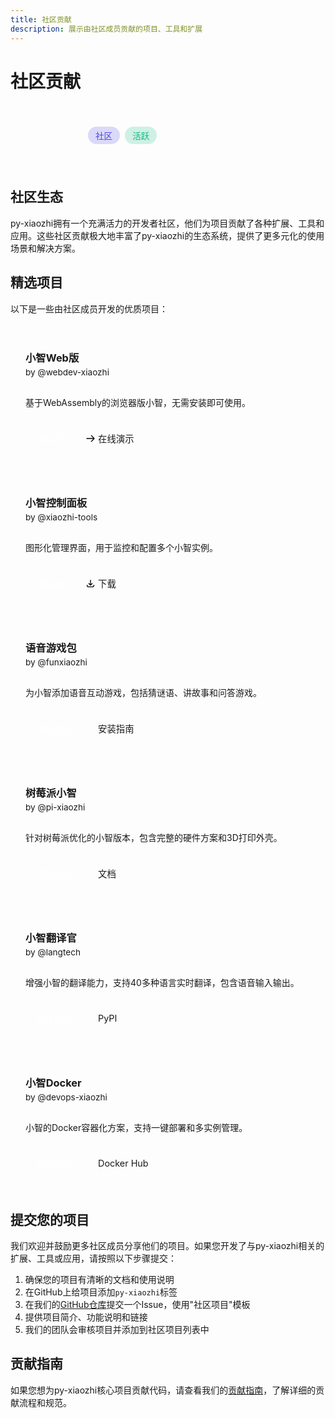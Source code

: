 ```yaml
---
title: 社区贡献
description: 展示由社区成员贡献的项目、工具和扩展
---
```


# 社区贡献

<div class="project-header">
  <div class="project-logo">

[//]: # (    <img src="/py-xiaozhi/images/community.png" alt="社区贡献" onerror="this.src='/py-xiaozhi/images/logo.png'; this.onerror=null;">)
  </div>
  <div class="project-badges">
    <span class="badge category">社区</span>
    <span class="badge status">活跃</span>
  </div>
</div>

## 社区生态

py-xiaozhi拥有一个充满活力的开发者社区，他们为项目贡献了各种扩展、工具和应用。这些社区贡献极大地丰富了py-xiaozhi的生态系统，提供了更多元化的使用场景和解决方案。

## 精选项目

以下是一些由社区成员开发的优质项目：

<div class="community-grid">
  <div class="community-card">
    <div class="card-header">
      <!-- <img src="/py-xiaozhi/images/projects/community/xiaozhi-web.png" alt="小智Web版" onerror="this.src='/py-xiaozhi/images/logo.png'; this.onerror=null;"> -->
      <div>
        <h3>小智Web版</h3>
        <span class="author">by @webdev-xiaozhi</span>
      </div>
    </div>
    <p>基于WebAssembly的浏览器版小智，无需安装即可使用。</p>
    <div class="card-links">
      <a href="https://github.com/webdev-xiaozhi/xiaozhi-web" class="btn">项目主页</a>
      <a href="https://xiaozhi-web.example.com" class="demo">在线演示</a>
    </div>
  </div>
  
  <div class="community-card">
    <div class="card-header">
      <!-- <img src="/py-xiaozhi/images/projects/community/xiaozhi-dashboard.png" alt="小智控制面板" onerror="this.src='/py-xiaozhi/images/logo.png'; this.onerror=null;"> -->
      <div>
        <h3>小智控制面板</h3>
        <span class="author">by @xiaozhi-tools</span>
      </div>
    </div>
    <p>图形化管理界面，用于监控和配置多个小智实例。</p>
    <div class="card-links">
      <a href="https://github.com/xiaozhi-tools/xiaozhi-dashboard" class="btn">项目主页</a>
      <a href="https://github.com/xiaozhi-tools/xiaozhi-dashboard/releases" class="download">下载</a>
    </div>
  </div>
  
  <div class="community-card">
    <div class="card-header">
      <!-- <img src="/py-xiaozhi/images/projects/community/voice-games.png" alt="语音游戏包" onerror="this.src='/py-xiaozhi/images/logo.png'; this.onerror=null;"> -->
      <div>
        <h3>语音游戏包</h3>
        <span class="author">by @funxiaozhi</span>
      </div>
    </div>
    <p>为小智添加语音互动游戏，包括猜谜语、讲故事和问答游戏。</p>
    <div class="card-links">
      <a href="https://github.com/funxiaozhi/voice-games" class="btn">项目主页</a>
      <a href="https://github.com/funxiaozhi/voice-games#安装指南" class="install">安装指南</a>
    </div>
  </div>
  
  <div class="community-card">
    <div class="card-header">
      <!-- <img src="/py-xiaozhi/images/projects/community/xiaozhi-rpi.png" alt="树莓派小智" onerror="this.src='/py-xiaozhi/images/logo.png'; this.onerror=null;"> -->
      <div>
        <h3>树莓派小智</h3>
        <span class="author">by @pi-xiaozhi</span>
      </div>
    </div>
    <p>针对树莓派优化的小智版本，包含完整的硬件方案和3D打印外壳。</p>
    <div class="card-links">
      <a href="https://github.com/pi-xiaozhi/raspberry-xiaozhi" class="btn">项目主页</a>
      <a href="https://github.com/pi-xiaozhi/raspberry-xiaozhi/wiki" class="docs">文档</a>
    </div>
  </div>
  
  <div class="community-card">
    <div class="card-header">
      <!-- <img src="/py-xiaozhi/images/projects/community/xiaozhi-translator.png" alt="小智翻译官" onerror="this.src='/py-xiaozhi/images/logo.png'; this.onerror=null;"> -->
      <div>
        <h3>小智翻译官</h3>
        <span class="author">by @langtech</span>
      </div>
    </div>
    <p>增强小智的翻译能力，支持40多种语言实时翻译，包含语音输入输出。</p>
    <div class="card-links">
      <a href="https://github.com/langtech/xiaozhi-translator" class="btn">项目主页</a>
      <a href="https://pypi.org/project/xiaozhi-translator/" class="pip">PyPI</a>
    </div>
  </div>
  
  <div class="community-card">
    <div class="card-header">
      <!-- <img src="/py-xiaozhi/images/projects/community/xiaozhi-docker.png" alt="小智Docker" onerror="this.src='/py-xiaozhi/images/logo.png'; this.onerror=null;"> -->
      <div>
        <h3>小智Docker</h3>
        <span class="author">by @devops-xiaozhi</span>
      </div>
    </div>
    <p>小智的Docker容器化方案，支持一键部署和多实例管理。</p>
    <div class="card-links">
      <a href="https://github.com/devops-xiaozhi/xiaozhi-docker" class="btn">项目主页</a>
      <a href="https://hub.docker.com/r/devopsxiaozhi/xiaozhi" class="docker">Docker Hub</a>
    </div>
  </div>
</div>

## 提交您的项目

我们欢迎并鼓励更多社区成员分享他们的项目。如果您开发了与py-xiaozhi相关的扩展、工具或应用，请按照以下步骤提交：

1. 确保您的项目有清晰的文档和使用说明
2. 在GitHub上给项目添加`py-xiaozhi`标签
3. 在我们的[GitHub仓库](https://github.com/huangjunsen0406/py-xiaozhi)提交一个Issue，使用"社区项目"模板
4. 提供项目简介、功能说明和链接
5. 我们的团队会审核项目并添加到社区项目列表中

## 贡献指南

如果您想为py-xiaozhi核心项目贡献代码，请查看我们的[贡献指南](/py-xiaozhi/contributing)，了解详细的贡献流程和规范。

<style>
.project-header {
  display: flex;
  align-items: center;
  margin-bottom: 2rem;
}

.project-logo {
  width: 100px;
  height: 100px;
  margin-right: 1.5rem;
}

.project-logo img {
  width: 100%;
  height: 100%;
  object-fit: contain;
}

.project-badges {
  display: flex;
  flex-wrap: wrap;
  gap: 0.5rem;
}

.badge {
  display: inline-block;
  padding: 0.25rem 0.75rem;
  border-radius: 1rem;
  font-size: 0.85rem;
  font-weight: 500;
}

.badge.category {
  background-color: rgb(79, 70, 229, 0.2);
  color: rgb(79, 70, 229);
}

.badge.status {
  background-color: rgba(16, 185, 129, 0.2);
  color: rgb(16, 185, 129);
}

.community-grid {
  display: grid;
  grid-template-columns: repeat(auto-fill, minmax(320px, 1fr));
  gap: 1.5rem;
  margin: 2rem 0;
}

.community-card {
  background-color: var(--vp-c-bg-soft);
  border-radius: 8px;
  padding: 1.5rem;
  display: flex;
  flex-direction: column;
  border: 1px solid var(--vp-c-divider);
  transition: transform 0.3s ease, box-shadow 0.3s ease;
}

.community-card:hover {
  transform: translateY(-5px);
  box-shadow: 0 5px 15px rgba(0, 0, 0, 0.1);
}

.card-header {
  display: flex;
  align-items: center;
  margin-bottom: 1rem;
  gap: 1rem;
}

.card-header img {
  width: 50px;
  height: 50px;
  border-radius: 8px;
  object-fit: cover;
}

.card-header h3 {
  margin: 0 0 0.25rem 0;
  color: var(--vp-c-brand);
}

.author {
  font-size: 0.85rem;
  color: var(--vp-c-text-2);
}

.card-links {
  margin-top: auto;
  padding-top: 1rem;
  display: flex;
  gap: 0.5rem;
  flex-wrap: wrap;
}

.btn {
  display: inline-block;
  background-color: var(--vp-c-brand);
  color: white;
  padding: 0.5rem 1rem;
  border-radius: 4px;
  text-decoration: none;
  font-weight: 500;
  transition: background-color 0.2s ease;
}

.btn:hover {
  background-color: var(--vp-c-brand-dark);
}

.demo, .download, .install, .docs, .pip, .docker {
  display: inline-flex;
  align-items: center;
  color: var(--vp-c-brand);
  text-decoration: none;
  font-size: 0.9rem;
  transition: color 0.2s ease;
}

.demo:hover, .download:hover, .install:hover, .docs:hover, .pip:hover, .docker:hover {
  color: var(--vp-c-brand-dark);
  text-decoration: underline;
}

.demo::before, .download::before, .install::before, .docs::before, .pip::before, .docker::before {
  content: "";
  display: inline-block;
  width: 16px;
  height: 16px;
  margin-right: 0.25rem;
  background-repeat: no-repeat;
  background-position: center;
  background-size: contain;
}

.demo::before {
  background-image: url("data:image/svg+xml,%3Csvg xmlns='http://www.w3.org/2000/svg' fill='none' viewBox='0 0 24 24' stroke='currentColor'%3E%3Cpath stroke-linecap='round' stroke-linejoin='round' stroke-width='2' d='M14 5l7 7m0 0l-7 7m7-7H3'%3E%3C/path%3E%3C/svg%3E");
}

.download::before {
  background-image: url("data:image/svg+xml,%3Csvg xmlns='http://www.w3.org/2000/svg' fill='none' viewBox='0 0 24 24' stroke='currentColor'%3E%3Cpath stroke-linecap='round' stroke-linejoin='round' stroke-width='2' d='M4 16v1a3 3 0 003 3h10a3 3 0 003-3v-1m-4-4l-4 4m0 0l-4-4m4 4V4'%3E%3C/path%3E%3C/svg%3E");
}
</style> 